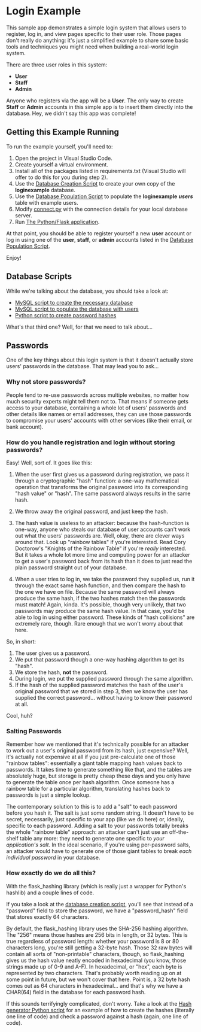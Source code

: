# Login Example

This sample app demonstrates a simple login system that allows users to
register, log in, and view pages specific to their user role. Those pages don't
really do anything: it's just a simplified example to share some basic tools
and techniques you might need when building a real-world login system.

There are three user roles in this system:
- **User**
- **Staff**
- **Admin**

Anyone who registers via the app will be a **User**. The only way to create
**Staff** or **Admin** accounts in this simple app is to insert them directly
into the database. Hey, we didn't say this app was complete!

## Getting this Example Running

To run the example yourself, you'll need to:

1. Open the project in Visual Studio Code.
2. Create yourself a virtual environment.
3. Install all of the packages listed in requirements.txt (Visual Studio will
   offer to do this for you during step 2).
4. Use the [Database Creation Script](<Create Database.sql>) to create your own
   copy of the **loginexample** database.
5. Use the [Database Population Script](<Populate Database.sql>) to populate
   the **loginexample** ***users*** table with example users.
6. Modify [connect.py](loginapp/connect.py) with the connection details for
   your local database server.
7. Run [The Python/Flask application](run.py).

At that point, you should be able to register yourself a new **user** account
or log in using one of the **user**, **staff**, or **admin** accounts listed in
the [Database Population Script](<Populate Database.sql>).

Enjoy!

## Database Scripts

While we're talking about the database, you should take a look at:
- [MySQL script to create the necessary database](<Create Database.sql>)
- [MySQL script to populate the database with users](<Populate Database.sql>)
- [Python script to create password hashes](password_hash_generator.py)

What's that third one? Well, for that we need to talk about...

## Passwords

One of the key things about this login system is that it doesn't actually store
users' passwords in the database. That may lead you to ask...

### Why not store passwords?
People tend to re-use passwords across multiple websites, no matter how much
security experts might tell them not to. That means if someone gets access to
your database, containing a whole lot of users' passwords and other details
like names or email addresses, they can use those passwords to compromise
your users' accounts with other services (like their email, or bank account).

### How do you handle registration and login without storing passwords?

Easy! Well, sort of. It goes like this:

1. When the user first gives us a password during registration, we pass it
   through a cryptographic "hash" function: a one-way mathematical operation
   that transforms the original password into its corresponding "hash value"
   or "hash". The same password always results in the same hash.
   
2. We throw away the original password, and just keep the hash.
   
3. The hash value is useless to an attacker: because the hash-function is
   one-way, anyone who steals our database of user accounts can't work out
   what the users' passwords are. Well, okay, there are clever ways around
   that. Look up "rainbow tables" if you're interested. Read Cory Doctorow's
   "Knights of the Rainbow Table" if you're *really* interested. But it takes
   a whole lot more time and computing power for an attacker to get a user's
   password back from its hash than it does to just read the plain password
   straight out of your database.

4. When a user tries to log in, we take the password they supplied us, run it
   through the exact same hash function, and then compare the hash to the one
   we have on file. Because the same password will always produce the same
   hash, if the two hashes match then the passwords must match! Again, kinda.
   It's possible, though very unlikely, that two passwords may produce the
   same hash value. In that case, you'd be able to log in using either
   password. These kinds of "hash collisions" are extremely rare, though. Rare
   enough that we won't worry about that here.

So, in short:
1. The user gives us a password.
2. We put that password though a one-way hashing algorithm to get its "hash".
3. We store the hash, **not** the password.
4. During login, we put the supplied password through the same algorithm.
5. If the hash of the supplied password matches the hash of the user's original
   password that we stored in step 3, then we know the user has supplied the
   correct password... without having to know their password at all.

Cool, huh?

### Salting Passwords

Remember how we mentioned that it's technically possible for an attacker to
work out a user's original password from its hash, just expensive? Well, it's
actually not expensive at all if you just pre-calculate one of those "rainbow
tables": essentially a giant table mapping hash values back to passwords. It
takes time to generate something like that, and the tables are absolutely huge,
but storage is pretty cheap these days and you only have to generate the table
once per hash algorithm. Once someone has a rainbow table for a particular
algorithm, translating hashes back to passwords is just a simple lookup.

The contemporary solution to this is to add a "salt" to each password before
you hash it. The salt is just some random string. It doesn't have to be secret,
necessarily, just specific to your app (like we do here) or, ideally, specific
to each password. Adding a salt to your passwords totally breaks the whole
"rainbow table" approach: an attacker can't just use an off-the-shelf table
any more: they need to generate one specific to *your application's salt*. In
the ideal scenario, if you're using per-password salts, an attacker would have
to generate one of those giant tables to break *each individual password* in
your database.

### How exactly do we do all this?

With the flask_hashing library (which is really just a wrapper for Python's
hashlib) and a couple lines of code.

If you take a look at the [database creation script](<Create Database.sql>),
you'll see that instead of a "password" field to store the password, we have a
"password_hash" field that stores exactly 64 characters.

By default, the flask_hashing library uses the SHA-256 hashing algorithm. The
"256" means those hashes are 256 bits in length, or 32 bytes. This is true
regardless of password length: whether your password is 8 or 80 characters
long, you're still getting a 32-byte hash. Those 32 raw bytes will contain all
sorts of "non-printable" characters, though, so flask_hashing gives us the
hash value neatly encoded in hexadecimal (you know, those strings made up of
0-9 and A-F). In hexadecimal, or "hex", each byte is represented by two
characters. That's probably worth reading up on at some point in future, but
we won't cover that here. Point is, a 32 byte hash comes out as 64 characters
in hexadecimal... and that's why we have a CHAR(64) field in the database for
each password hash.

If this sounds terrifyingly complicated, don't worry. Take a look at the
[Hash generator Python script](password_hash_generator.py) for an example of
how to create the hashes (literally one line of code) and check a password
against a hash (again, one line of code).